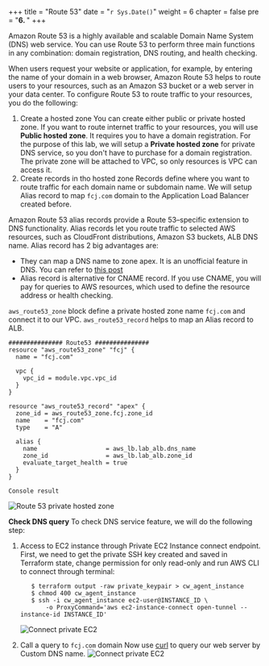 +++
title = "Route 53"
date = "`r Sys.Date()`"
weight = 6
chapter = false
pre = "<b>6. </b>"
+++

Amazon Route 53 is a highly available and scalable Domain Name System (DNS) web service. You can use Route 53 to perform three main functions in any combination: domain registration, DNS routing, and health checking.

When users request your website or application, for example, by entering the name of your domain in a web browser, Amazon Route 53 helps to route users to your resources, such as an Amazon S3 bucket or a web server in your data center. To configure Route 53 to route traffic to your resources, you do the following:
  1. Create a hosted zone
      You can create either public or private hosted zone. If you want to route internet traffic to your resources, you will use **Public hosted zone**. It requires you to have a domain registration. For the purpose of this lab, we will setup a **Private hosted zone** for private DNS service, so you don't have to purchase for a domain registration. The private zone will be attached to VPC, so only resources is VPC can access it.   
  2. Create records in tho hosted zone
      Records define where you want to route traffic for each domain name or subdomain name. We will setup Alias record to map `fcj.com` domain to the Application Load Balancer created before.

Amazon Route 53 alias records provide a Route 53–specific extension to DNS functionality. Alias records let you route traffic to selected AWS resources, such as CloudFront distributions, Amazon S3 buckets, ALB DNS name. Alias record has 2 big advantages are:
- They can map a DNS name to zone apex. It is an unofficial feature in DNS. You can refer to [this post](https://serverfault.com/questions/613829/why-cant-a-cname-record-be-used-at-the-apex-aka-root-of-a-domain)
- Alias record is alternative for CNAME record. If you use CNAME, you will pay for queries to AWS resources, which used to define the resource address or health checking.


`aws_route53_zone` block define a private hosted zone name `fcj.com` and connect it to our VPC.
`aws_route53_record` helps to map an Alias record to ALB.


```
############### Route53 ###############
resource "aws_route53_zone" "fcj" {
  name = "fcj.com"

  vpc {
    vpc_id = module.vpc.vpc_id
  }
}

resource "aws_route53_record" "apex" {
  zone_id = aws_route53_zone.fcj.zone_id
  name    = "fcj.com"
  type    = "A"

  alias {
    name                   = aws_lb.lab_alb.dns_name
    zone_id                = aws_lb.lab_alb.zone_id
    evaluate_target_health = true
  }
}

Console result
```
![Route 53 private hosted zone](/images/6.route53/6.1-route53-private-zone.png)

**Check DNS query**
To check DNS service feature, we will do the following step:
1. Access to EC2 instance through Private EC2 Instance connect endpoint.
   First, we need to get the private SSH key created and saved in Terraform state, change permission for only read-only and run AWS CLI to connect through terminal:
   ```
      $ terraform output -raw private_keypair > cw_agent_instance
      $ chmod 400 cw_agent_instance
      $ ssh -i cw_agent_instance ec2-user@INSTANCE_ID \
          -o ProxyCommand='aws ec2-instance-connect open-tunnel --instance-id INSTANCE_ID'
   ```

   ![Connect private EC2](/images/6.route53/6.2-route53-ssh-connection.png)


2. Call a query to `fcj.com` domain
   Now use [curl]() to query our web server by Custom DNS name.
![Connect private EC2](/images/6.route53/6.3-route53-query-dns.png)